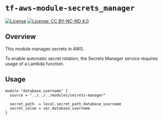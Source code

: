 # `tf-aws-module-secrets_manager`

[![License](https://img.shields.io/badge/License-Apache_2.0-blue.svg)](https://opensource.org/licenses/Apache-2.0)
[![License: CC BY-NC-ND 4.0](https://img.shields.io/badge/License-CC_BY--NC--ND_4.0-lightgrey.svg)](https://creativecommons.org/licenses/by-nc-nd/4.0/)

## Overview

This module manages secrets in AWS.

To enable automatic secret rotation, the Secrets Manager service requires usage of a Lambda function.

## Usage

```golang
module "database_username" {
  source = "../../../modules/secrets-manager"

  secret_path  = local.secret_path_database_username
  secret_value = var.database_username
}
```
